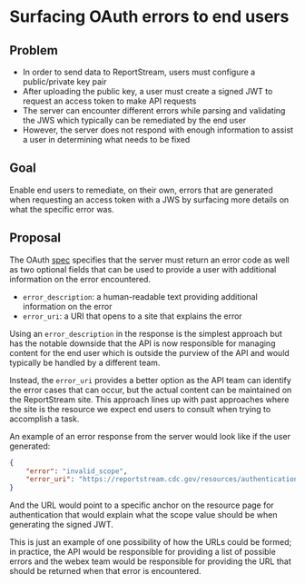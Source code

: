 # Surfacing OAuth errors to end users

## Problem

- In order to send data to ReportStream, users must configure a public/private key pair
- After uploading the public key, a user must create a signed JWT to request an access token to make API requests
- The server can encounter different errors while parsing and validating the JWS which typically can be remediated by the
end user 
- However, the server does not respond with enough information to assist a user in determining what needs to be fixed

## Goal

Enable end users to remediate, on their own, errors that are generated when requesting an access token with a JWS 
by surfacing more details on what the specific error was.

## Proposal

The OAuth [spec](https://datatracker.ietf.org/doc/html/rfc6749#section-5.2) specifies that the server must return an 
error code as well as two optional fields that can be used to provide a user with additional information on the error 
encountered.

- `error_description`: a human-readable text providing additional information on the error 
- `error_uri`: a URI that opens to a site that explains the error

Using an `error_description` in the response is the simplest approach but has the notable downside that the API
is now responsible for managing content for the end user which is outside the purview of the API and would typically be
handled by a different team.

Instead, the `error_uri` provides a better option as the API team can identify the error cases that can occur, but 
the actual content can be maintained on the ReportStream site.  This approach lines up with past approaches where the
site is the resource we expect end users to consult when trying to accomplish a task.

An example of an error response from the server would look like if the user generated:

```json
{
    "error": "invalid_scope",
    "error_uri": "https://reportstream.cdc.gov/resources/authentication#valid-scope"
}
```

And the URL would point to a specific anchor on the resource page for authentication that would explain what the scope
value should be when generating the signed JWT.

This is just an example of one possibility of how the URLs could be formed; in practice, the API would be responsible
for providing a list of possible errors and the webex team would be responsible for providing the URL that should be 
returned when that error is encountered.